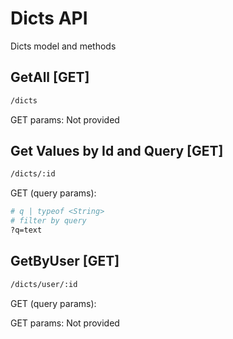 # Dicts API

Dicts model and methods

## GetAll [GET]

```bash
/dicts
```

GET params: Not provided

## Get Values by Id and Query [GET]

```bash
/dicts/:id
```

GET (query params):

```bash
# q | typeof <String>
# filter by query
?q=text
```

## GetByUser [GET]

```bash
/dicts/user/:id
```

GET (query params):

GET params: Not provided
